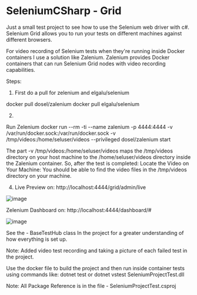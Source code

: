 # SeleniumCSharp - Grid

Just a small test project to see how to use the Selenium web driver with c#.
Selenium Grid allows you to run your tests on different machines against different browsers. 

For video recording of Selenium tests when they're running inside Docker containers I use a solution like Zalenium.
Zalenium provides Docker containers that can run Selenium Grid nodes with video recording capabilities.

Steps:
1. First do a pull for zelenium and elgalu/selenium

docker pull dosel/zalenium
docker pull elgalu/selenium

2.
Run Zelenium
docker run --rm -ti --name zalenium -p 4444:4444 -v /var/run/docker.sock:/var/run/docker.sock -v /tmp/videos:/home/seluser/videos --privileged dosel/zalenium start

The part -v /tmp/videos:/home/seluser/videos maps the /tmp/videos directory on your host machine to the /home/seluser/videos directory inside the Zalenium container.
So, after the test is completed:
Locate the Video on Your Machine:
You should be able to find the video files in the /tmp/videos directory on your machine.

4. Live Preview on:
http://localhost:4444/grid/admin/live

![image](https://github.com/TheDirtchamberSession/SeleniumCSharp/assets/33664649/e98842f6-46cf-4159-8a97-f6d7c3398038)

Zelenium Dashboard on:
http://localhost:4444/dashboard/#

![image](https://github.com/TheDirtchamberSession/SeleniumCSharp/assets/33664649/3fd63db4-5ff2-429e-8235-630badc7f022)


See the - BaseTestHub class In the project for a greater understanding of how everything is set up.

Note:
Added video test recording and taking a picture of each failed test in the project.

Use the docker file to build the project and then run inside container tests using commands like:
dotnet test
or
dotnet vstest SeleniumProjectTest.dll

Note: All Package Reference is in the file - SeleniumProjectTest.csproj
